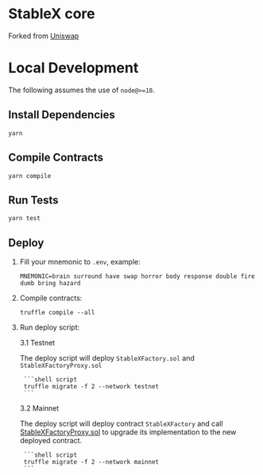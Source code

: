 # StableX core

Forked from [Uniswap](https://github.com/Uniswap/uniswap-v2-core)

# Local Development

The following assumes the use of `node@>=10`.

## Install Dependencies

`yarn`

## Compile Contracts

`yarn compile`

## Run Tests

`yarn test`


## Deploy

1. Fill your mnemonic to `.env`, example: 

    ```
    MNEMONIC=brain surround have swap horror body response double fire dumb bring hazard
    ```

2. Compile contracts:

    ```shell script
    truffle compile --all
    ```

3. Run deploy script:

    3.1 Testnet
    
    The deploy script will deploy `StableXFactory.sol` and `StableXFactoryProxy.sol`
    
        ```shell script
        truffle migrate -f 2 --network testnet
        ```
    
    3.2 Mainnet
    
    The deploy script will deploy contract `StableXFactory` and call [StableXFactoryProxy.sol](https://bscscan.com/address/0x18be671d4221E9C7f2642A0182F3b3Fb7913Cd3b#code) to upgrade its implementation to the new deployed contract.
    
        ```shell script
        truffle migrate -f 2 --network mainnet
        ```
